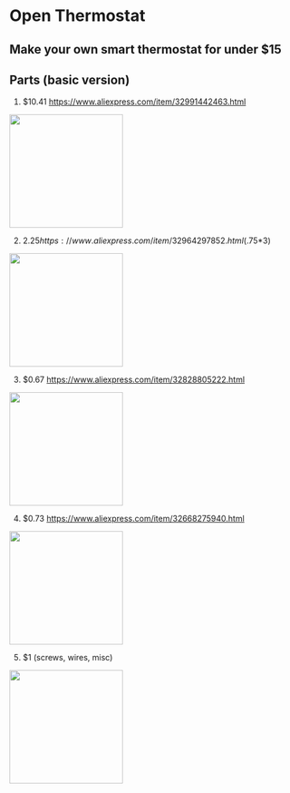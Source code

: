 # Open Thermostat
## Make your own smart thermostat for under $15

## Parts (basic version)

1. $10.41 https://www.aliexpress.com/item/32991442463.html
  <img src='https://ae01.alicdn.com/kf/HLB1oblrM6DpK1RjSZFrq6y78VXaC/Ttgo-To-Esp8266-Oled-Sh1106-1-3Inch-Weather-Station-Wifi-Meteo-Module.jpg' height=200>

2. $2.25 https://www.aliexpress.com/item/32964297852.html ($.75*3)
  <img src="https://ae01.alicdn.com/kf/HTB1vsC1aEjrK1RkHFNRq6ySvpXaV/Relay-Module-G3MB-202P-G3MB-202P-DC-AC-PCB-SSR-In-5V-12V-14VDC-Out-240V.jpg" height=200>

3. $0.67 https://www.aliexpress.com/item/32828805222.html
  <img src="https://ae01.alicdn.com/kf/HTB1RM_YmfNNTKJjSspcq6z4KVXaY/Top-selling-Transparent-Plastic-Storage-Box-Clear-Square-Multipurpose-Display-Case-Plastic-Jewelry-Storage-Boxes.jpg" height=200>

4. $0.73 https://www.aliexpress.com/item/32668275940.html
  <img src='https://ae01.alicdn.com/kf/HTB1oCvpXc_vK1RkSmRyq6xwupXaO/AC-DC-5V-800mA-Buck-Converter-Step-Down-Board-110V-220V-to-DC-5V-Transformer-Power.jpg' height=200>

5. $1 (screws, wires, misc)
  <img src='https://images-na.ssl-images-amazon.com/images/I/61hIYLZZM5L._SX425_.jpg'  height=200>
 
